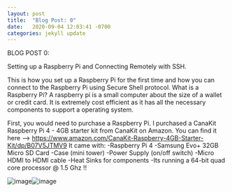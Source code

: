 ```yaml
---
layout: post
title:  "Blog Post: 0"
date:   2020-09-04 12:03:41 -0700
categories: jekyll update
---
```


BLOG POST 0: 

Setting up a Raspberry Pi and Connecting Remotely with SSH.

This is how you set up a Raspberry Pi for the first time and how you can connect to the Raspberry Pi using Secure Shell protocol.
What is a Raspberry Pi?
A raspberry pi is a small computer about the size of a wallet or credit card. It is extremely cost efficient as it has all the necessary components to support a operating system.  

First, you would need to purchase a Raspberry Pi. I purchased a CanaKit Raspberry Pi 4 - 4GB starter kit from CanaKit on Amazon. You can find it here --> https://www.amazon.com/CanaKit-Raspberry-4GB-Starter-Kit/dp/B07V5JTMV9
It came with:
    -Raspberry Pi 4
    -Samsung Evo+ 32GB Micro SD Card
    -Case (mini tower)
    -Power Supply (on/off switch)
    -Micro HDMI to HDMI cable 
    -Heat Sinks for components
    -Its running a 64-bit quad core processor @ 1.5 Ghz !!

![image](/assets/images/img1.jpg)![image](/assets/images/img2.jpg)





